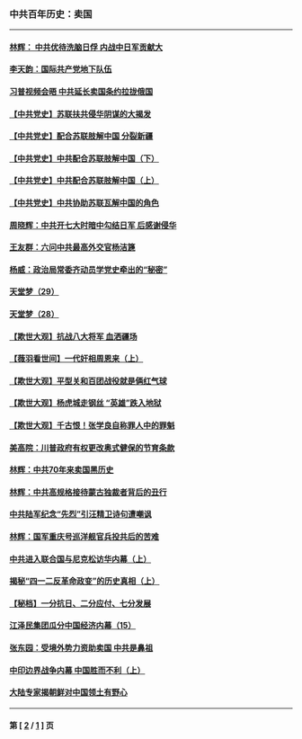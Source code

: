 ### 中共百年历史：卖国
---
#### [林辉： 中共优待洗脑日俘 内战中日军贡献大](../../pages/nf1176117/n13624644.md?07050430) 
#### [李天韵：国际共产党地下队伍](../../pages/nf1176117/n13611808.md?07050430) 
#### [习普视频会晤 中共延长卖国条约拉拢俄国](../../pages/nf1176117/n13060971.md?07050430) 
#### [【中共党史】苏联扶共侵华阴谋的大揭发](../../pages/nf1176117/n13056050.md?07050430) 
#### [【中共党史】配合苏联肢解中国 分裂新疆](../../pages/nf1176117/n13040700.md?07050430) 
#### [【中共党史】中共配合苏联肢解中国（下）](../../pages/nf1176117/n13035660.md?07050430) 
#### [【中共党史】中共配合苏联肢解中国（上）](../../pages/nf1176117/n13030262.md?07050430) 
#### [【中共党史】中共协助苏联瓦解中国的角色](../../pages/nf1176117/n13018109.md?07050430) 
#### [周晓辉：中共开七大时暗中勾结日军 后感谢侵华](../../pages/nf1176117/n12921960.md?07050430) 
#### [王友群：六问中共最高外交官杨洁篪](../../pages/nf1176117/n12836495.md?07050430) 
#### [杨威：政治局常委齐动员学党史牵出的“秘密”](../../pages/nf1176117/n12764642.md?07050430) 
#### [天堂梦（29）](../../pages/nf1176117/n12408465.md?07050430) 
#### [天堂梦（28）](../../pages/nf1176117/n12408309.md?07050430) 
#### [【欺世大观】抗战八大将军 血洒疆场](../../pages/nf1176117/n12357044.md?07050430) 
#### [【薇羽看世间】一代奸相周恩来（上）](../../pages/nf1176117/n12401109.md?07050430) 
#### [【欺世大观】平型关和百团战役就是俩红气球](../../pages/nf1176117/n12359157.md?07050430) 
#### [【欺世大观】杨虎城走钢丝 “英雄”跌入地狱](../../pages/nf1176117/n12358840.md?07050430) 
#### [【欺世大观】千古恨！张学良自称罪人中的罪魁](../../pages/nf1176117/n12358629.md?07050430) 
#### [美高院：川普政府有权更改奥式健保的节育条款](../../pages/nf1176117/n12242171.md?07050430) 
#### [林辉：中共70年来卖国黑历史](../../pages/nf1176117/n11552181.md?07050430) 
#### [林辉：中共高规格接待蒙古独裁者背后的丑行](../../pages/nf1176117/n11225005.md?07050430) 
#### [中共陆军纪念“先烈”引汪精卫诗句遭嘲讽](../../pages/nf1176117/n11153345.md?07050430) 
#### [林辉：国军重庆号巡洋舰官兵投共后的苦难](../../pages/nf1176117/n10997801.md?07050430) 
#### [中共进入联合国与尼克松访华内幕（上）](../../pages/nf1176117/n10138788.md?07050430) 
#### [揭秘“四一二反革命政变”的历史真相（上）](../../pages/nf1176117/n9996650.md?07050430) 
#### [【秘档】一分抗日、二分应付、七分发展](../../pages/nf1176117/n9331484.md?07050430) 
#### [江泽民集团瓜分中国经济内幕（15）](../../pages/nf1176117/n9268584.md?07050430) 
#### [张东园：受境外势力资助卖国 中共是鼻祖](../../pages/nf1176117/n9272480.md?07050430) 
#### [中印边界战争内幕 中国胜而不利（上）](../../pages/nf1176117/n9252458.md?07050430) 
#### [大陆专家揭朝鲜对中国领土有野心](../../pages/nf1176117/n9074056.md?07050430) 

---
#### 第 [ [2](./2.md?07050430) / [1](./1.md?07050430) ] 页
